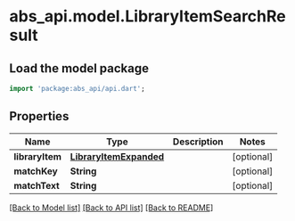 # abs_api.model.LibraryItemSearchResult

## Load the model package
```dart
import 'package:abs_api/api.dart';
```

## Properties
Name | Type | Description | Notes
------------ | ------------- | ------------- | -------------
**libraryItem** | [**LibraryItemExpanded**](LibraryItemExpanded.md) |  | [optional] 
**matchKey** | **String** |  | [optional] 
**matchText** | **String** |  | [optional] 

[[Back to Model list]](../README.md#documentation-for-models) [[Back to API list]](../README.md#documentation-for-api-endpoints) [[Back to README]](../README.md)


